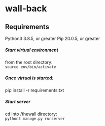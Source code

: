 # wall-back

## Requirements
Python3 3.8.5, or greater
Pip 20.0.5, or greater

##### Start virtual environment
from the root directory: <br/>
`source env/bin/activate`

##### Once virtual is started:
pip install -r requirements.txt

##### Start server
cd into /thewall directory: <br/>
`python3 manage.py runserver`<br/>


